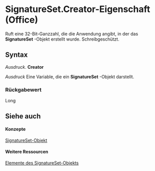 
# SignatureSet.Creator-Eigenschaft (Office)

Ruft eine 32-Bit-Ganzzahl, die die Anwendung angibt, in der das  **SignatureSet** -Objekt erstellt wurde. Schreibgeschützt.


## Syntax

 _Ausdruck_. **Creator**

 _Ausdruck_ Eine Variable, die ein **SignatureSet** -Objekt darstellt.


### Rückgabewert

Long


## Siehe auch


#### Konzepte


[SignatureSet-Objekt](574cba16-c632-ab66-f014-58172ff1c091.md)
#### Weitere Ressourcen


[Elemente des SignatureSet-Objekts](http://msdn.microsoft.com/library/abe810a3-ffe4-ee26-8df7-d68cfbf3bf1e%28Office.15%29.aspx)